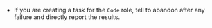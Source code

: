 - If you are creating a task for the `Code` role, tell to abandon after any failure and directly report the results.
